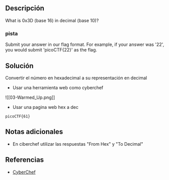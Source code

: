 ## Descripción 

What is 0x3D (base 16) in decimal (base 10)?

### pista

Submit your answer in our flag format. For example, if your answer was '22', you would submit 'picoCTF{22}' as the flag.
## Solución

Convertir el número en hexadecimal a su representación en decimal

- Usar una herramienta web como cyberchef

![[03-Warmed_Up.png]]

- Usar una pagina web hex a dec

```
picoCTF{61}
```

## Notas adicionales

-  En ciberchef utilizar las respuestas "From Hex" y "To Decimal"
## Referencias

- [CyberChef](https://cyberche)
